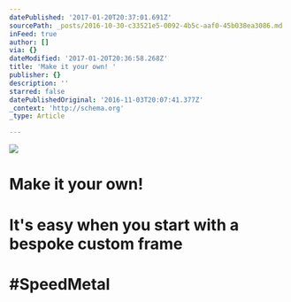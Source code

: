 ```yaml
---
datePublished: '2017-01-20T20:37:01.691Z'
sourcePath: _posts/2016-10-30-c33521e5-0092-4b5c-aaf0-45b038ea3086.md
inFeed: true
author: []
via: {}
dateModified: '2017-01-20T20:36:58.268Z'
title: 'Make it your own! '
publisher: {}
description: ''
starred: false
datePublishedOriginal: '2016-11-03T20:07:41.377Z'
_context: 'http://schema.org'
_type: Article

---
```

![](https://the-grid-user-content.s3-us-west-2.amazonaws.com/86d8c369-613f-45c1-971f-4065b99b2a67.jpg)

# Make it your own! 

# It's easy when you start with a bespoke custom frame 

# \#SpeedMetal